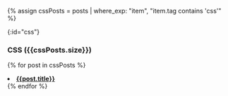 {% assign cssPosts = posts | where_exp: "item", "item.tag contains 'css'" %}

{:id="css"}

### CSS ({{cssPosts.size}})

{% for post in cssPosts %}

<li>
  <a href="{{ post.url }}"> <b>{{post.title}}</b></a>
</li>
{% endfor %}
